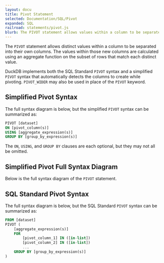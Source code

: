 ```yaml
---
layout: docu
title: Pivot Statement
selected: Documentation/SQL/Pivot
expanded: SQL
railroad: statements/pivot.js
blurb: The PIVOT statement allows values within a column to be separated into their own columns.
---
```

<!-- 
TODO: 
    Add to menu 
    Build RR diagram
    Document Pivot
        Short form syntax
        Long form syntax
    Document UnPivot
        Separate document?
        Short
        Long
-->

The `PIVOT` statement allows distinct values within a column to be separated into their own columns.
The values within those new columns are calculated using an aggregate function on the subset of rows that match each distinct value.

DuckDB implements both the SQL Standard `PIVOT` syntax and a simplified `PIVOT` syntax that automatically detects the columns to create while pivoting. 
`PIVOT_WIDER` may also be used in place of the `PIVOT` keyword.

## Simplified Pivot Syntax

The full syntax diagram is below, but the simplified `PIVOT` syntax can be summarized as:
```sql
PIVOT [dataset] 
ON [pivot_column(s)] 
USING [aggregate_expression(s)] 
GROUP BY [group_by_expression(s)]
```
The `ON`, `USING`, and `GROUP BY` clauses are each optional, but they may not all be omitted.


## Simplified Pivot Full Syntax Diagram
Below is the full syntax diagram of the `PIVOT` statement. 

<div id="rrdiagram"></div>


## SQL Standard Pivot Syntax
The full syntax diagram is below, but the SQL Standard `PIVOT` syntax can be summarized as:
```sql
FROM [dataset] 
PIVOT (
    [aggregate_expression(s)]
    FOR 
        [pivot_column_1] IN ([in-list])
        [pivot_column_2] IN ([in-list])
        ...
    GROUP BY [group_by_expression(s)]
)
```